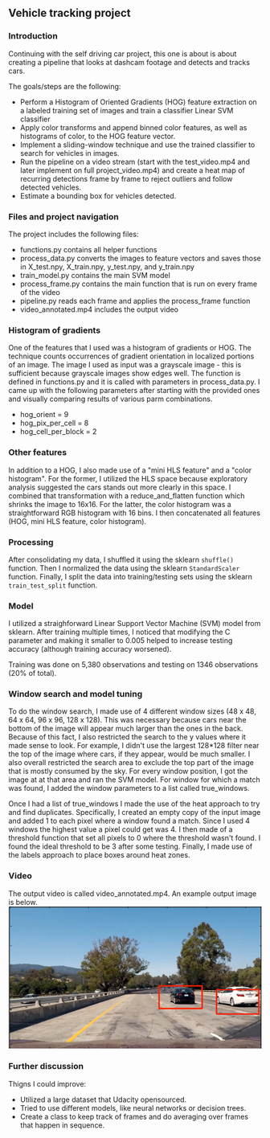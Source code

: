 ## Vehicle tracking project

### Introduction 
Continuing with the self driving car project, this one is about is about creating a pipeline that looks at dashcam footage and detects and tracks cars. 

The goals/steps are the following:
* Perform a Histogram of Oriented Gradients (HOG) feature extraction on a labeled training set of images and train a classifier Linear SVM classifier
* Apply color transforms and append binned color features, as well as histograms of color, to the HOG feature vector. 
* Implement a sliding-window technique and use the trained classifier to search for vehicles in images.
* Run the pipeline on a video stream (start with the test_video.mp4 and later implement on full project_video.mp4) and create a heat map of recurring detections frame by frame to reject outliers and follow detected vehicles.
* Estimate a bounding box for vehicles detected.


[//]: # (Image References)
[image1]: ./output_images/output_image.png "Output image"



### Files and project navigation 
The project includes the following files:
* functions.py contains all helper functions
* process_data.py converts the images to feature vectors and saves those in X_test.npy, X_train.npy, y_test.npy, and y_train.npy
* train_model.py contains the main SVM model
* process_frame.py contains the main function that is run on every frame of the video
* pipeline.py reads each frame and applies the process_frame function
* video_annotated.mp4 includes the output video


### Histogram of gradients
One of the features that I used was a histogram of gradients or HOG. The technique counts occurrences of gradient orientation in localized portions of an image. The image I used as input was a grayscale image - this is sufficient because grayscale images show edges well. The function is defined in functions.py and it is called with parameters in process_data.py. I came up with the following parameters after starting with the provided ones and visually comparing results of various parm combinations. 
* hog_orient = 9
* hog_pix_per_cell = 8
* hog_cell_per_block = 2


### Other features
In addition to a HOG, I also made use of a "mini HLS feature" and a "color histogram". For the former, I utilized the HLS space because exploratory analysis suggested the cars stands out more clearly in this space. I combined that transformation with a reduce_and_flatten function which shrinks the image to 16x16. For the latter, the color histogram was a straightforward RGB histogram with 16 bins. I then concatenated all features (HOG, mini HLS feature, color histogram).

### Processing
After consolidating my data, I shuffled it using the sklearn `shuffle()` function. Then I normalized the data using the sklearn `StandardScaler` function. Finally, I split the data into training/testing sets using the sklearn `train_test_split` function.

### Model
I utilized a straighforward Linear Support Vector Machine (SVM) model from sklearn. After training multiple times, I noticed that modifying the C parameter and making it smaller to 0.005 helped to increase testing accuracy (although training accuracy worsened).

Training was done on 5,380 observations and testing on 1346 observations (20% of total).

### Window search and model tuning
To do the window search, I made use of 4 different window sizes (48 x 48, 64 x 64, 96 x 96, 128 x 128). This was necessary because cars near the bottom of the image will appear much larger than the ones in the back. Because of this fact, I also restricted the search to the y values where it made sense to look. For example, I didn't use the largest 128*128 filter near the top of the image where cars, if they appear, would be much smaller. I also overall restricted the search area to exclude the top part of the image that is mostly consumed by the sky. For every window position, I got the image at at that area and ran the SVM model. For window for which a match was found, I added the window parameters to a list called true_windows. 

Once I had a list of true_windows I made the use of the heat approach to try and find duplicates. Specifically, I created an empty copy of the input image and added 1 to each pixel where a window found a match. Since I used 4 windows the highest value a pixel could get was 4. I then made of a threshold function that set all pixels to 0 where the threshold wasn't found. I found the ideal threshold to be 3 after some testing. Finally, I made use of the labels approach to place boxes around heat zones.

### Video 
The output video is called video_annotated.mp4. An example output image is below. 
![alt text][image1]


### Further discussion 
Thigns I could improve:
* Utilized a large dataset that Udacity opensourced.
* Tried to use different models, like neural networks or decision trees.
* Create a class to keep track of frames and do averaging over frames that happen in sequence.










